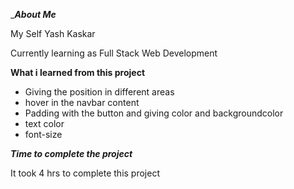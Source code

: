 __________About Me_________

My Self  Yash Kaskar 

Currently learning as Full Stack Web Development




____________What i learned from this project____________

* Giving the position in different areas
* hover in the navbar content
* Padding with the button and giving color and backgroundcolor
* text color 
* font-size

_____________Time to complete the project_____________

It took 4 hrs to complete this project 

